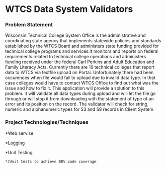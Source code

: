 # WTCS Data System Validators
### Problem Statement
 Wisconsin Technical College System Office is the administrative and coordinating state agency that implements statewide policies and standards established by the WTCS Board and administers state funding provided for technical college programs and services.It monitors and reports on federal requirements related to technical college operations and administers funding received under the federal Carl Perkins and Adult Education and Family Literacy Acts.
 Currently there are 16 technical colleges that report data to WTCS via textfile upload on Portal. Unfortunately there had been occurences when file would fail to upload due to invalid data type. In that case colleges would have to contact  WTCS Office to find out what was the issue and how to fix it.
 This application will provide a solution to this problem. It will validate all data types during upload and will let the file go through or will stop it from downloading with the statement of type of an error and its position on the record. The validator will check for string, numeric and alphanumeric types for S3 and S9 records in Client System.

### Project Technologies/Techniques
*Web servise

*Logging

*Unit Testing

    *JUnit tests to achieve 80% code coverage
